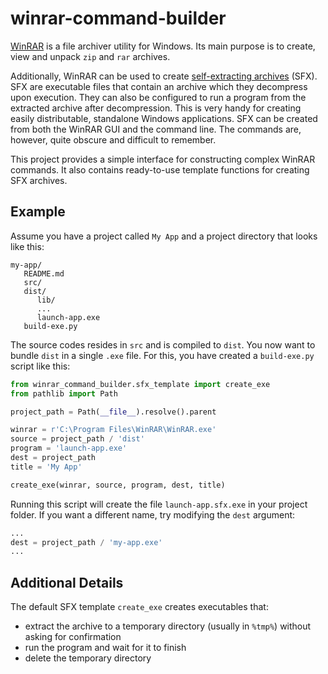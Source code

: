 # winrar-command-builder
[WinRAR](https://www.win-rar.com) is a file archiver utility for Windows. Its main purpose is to create, view and unpack `zip` and `rar` archives.

Additionally, WinRAR can be used to create [self-extracting archives](https://en.wikipedia.org/wiki/Self-extracting_archive) (SFX). SFX are executable files that contain an archive which they decompress upon execution. They can also be configured to run a program from the extracted archive after decompression. This is very handy for creating easily distributable, standalone Windows applications. SFX can be created from both the WinRAR GUI and the command line. The commands are, however, quite obscure and difficult to remember.

This project provides a simple interface for constructing complex WinRAR commands. It also contains ready-to-use template functions for creating SFX archives.



## Example

Assume you have a project called `My App` and a project directory that looks like this:

```
my-app/
   README.md
   src/
   dist/
      lib/
      ...
      launch-app.exe
   build-exe.py
```

The source codes resides in `src` and is compiled to `dist`. You now want to bundle `dist` in a single `.exe` file. For this, you have created a `build-exe.py` script like this:

```python
from winrar_command_builder.sfx_template import create_exe
from pathlib import Path

project_path = Path(__file__).resolve().parent

winrar = r'C:\Program Files\WinRAR\WinRAR.exe'
source = project_path / 'dist'
program = 'launch-app.exe'
dest = project_path
title = 'My App'

create_exe(winrar, source, program, dest, title)
```

Running this script will create the file `launch-app.sfx.exe` in your project folder. If you want a different name, try modifying the `dest` argument:

```python
...
dest = project_path / 'my-app.exe'
...
```



## Additional Details

The default SFX template `create_exe` creates executables that:

* extract the archive to a temporary directory (usually in `%tmp%`) without asking for confirmation
* run the program and wait for it to finish
* delete the temporary directory
